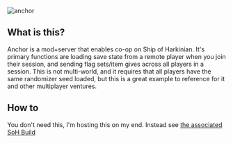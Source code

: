 ![anchor](https://github.com/garrettjoecox/OOT/assets/7316699/a8feac51-47b6-4e4c-b940-2f49fc0bc764)

## What is this?

Anchor is a mod+server that enables co-op on Ship of Harkinian. It's primary functions are loading save state from a remote player when you join their session, and sending flag sets/item gives across all players in a session. This is not multi-world, and it requires that all players have the same randomizer seed loaded, but this is a great example to reference for it and other multiplayer ventures.

## How to

You don't need this, I'm hosting this on my end. Instead see [the associated SoH Build](https://github.com/garrettjoecox/OOT/pull/52)
